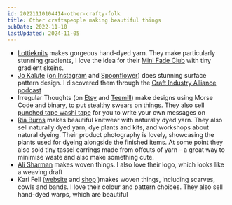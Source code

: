 ```yaml
---
id: 20221110104414-other-crafty-folk
title: Other craftspeople making beautiful things
pubDate: 2022-11-10
lastUpdated: 2024-11-05
---
```


- [Lottieknits](https://www.lottieknits.com) makes gorgeous hand-dyed yarn. They make particularly stunning gradients, I love the idea for their [Mini Fade Club](https://www.lottieknits.com/mini-fade-club) with tiny gradient skeins.
- [Jo Kalute](https://web.archive.org/web/20230602124721/https://jokalute.com/projects) ([on Instagram](https://www.instagram.com/hellojokalute/) and [Spoonflower](https://www.spoonflower.com/profiles/jokalute)) does stunning surface pattern design. I discovered them through the [Craft Industry Alliance podcast](https://craftindustryalliance.org/powering-the-creative-economy-with-spoonflower/)
- Irregular Thoughts (on [Etsy](https://www.etsy.com/uk/shop/IrregularThoughts) and [Teemill](https://irregularthoughts.teemill.com)) make designs using Morse Code and binary, to put stealthy swears on things. They also sell [punched tape washi tape](https://www.etsy.com/uk/listing/1250829342/learn-to-write-in-binary-code-punch-tape) for you to write your own messages on
- [Ria Burns](https://www.riaburns.co.uk/shop) makes beautiful knitwear with naturally dyed yarn. They also sell naturally dyed yarn, dye plants and kits, and workshops about natural dyeing. Their product photography is lovely, showcasing the plants used for dyeing alongside the finished items. At some point they also sold tiny tassel earrings made from offcuts of yarn - a great way to minimise waste and also make something cute.
- [Ali Sharman](https://alisharman-weaver.co.uk/) makes woven things. I also love their logo, which looks like a weaving draft
- Kari Fell ([website](https://www.karifell.com/) and [shop](https://karifellartist.square.site/s/shop) )makes woven things, including scarves, cowls and bands. I love their colour and pattern choices. They also sell hand-dyed warps, which are beautiful
